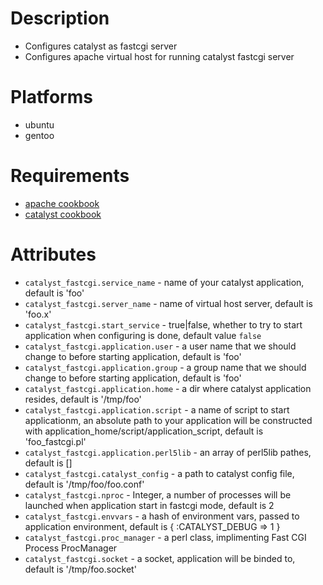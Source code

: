 # Description
- Configures catalyst as fastcgi server 
- Configures apache virtual host for running catalyst fastcgi server

# Platforms
- ubuntu
- gentoo

# Requirements
- [apache cookbook](https://github.com/melezhik/cookbooks/tree/master/catalyst)
- [catalyst cookbook](https://github.com/melezhik/cookbooks/tree/master/catalyst)


# Attributes
* `catalyst_fastcgi.service_name` - name of your catalyst application, default is 'foo'
* `catalyst_fastcgi.server_name` - name of virtual host server, default is 'foo.x'
* `catalyst_fastcgi.start_service` - true|false, whether to try to start application when configuring is done, default value `false`
* `catalyst_fastcgi.application.user` - a user name that we should change to before starting application, default is 'foo'
* `catalyst_fastcgi.application.group` - a group name that we should change to before starting application, default is 'foo'
* `catalyst_fastcgi.application.home` - a dir where catalyst application resides, default is '/tmp/foo'
* `catalyst_fastcgi.application.script` - a name of script to start applicationm, an absolute path to your application  will be constructed with application_home/script/application_script, default is 'foo_fastcgi.pl'
* `catalyst_fastcgi.application.perl5lib` - an array of perl5lib pathes, default is []
* `catalyst_fastcgi.catalyst_config` - a path to catalyst config file, default is '/tmp/foo/foo.conf'
* `catalyst_fastcgi.nproc` - Integer, a number of processes will be launched when application start in fastcgi mode, default is 2
* `catalyst_fastcgi.envvars` - a hash of environment vars, passed to application environment, default is { :CATALYST_DEBUG => 1 }
* `catalyst_fastcgi.proc_manager` - a perl class, implimenting Fast CGI Process ProcManager
* `catalyst_fastcgi.socket` - a socket, application will be binded to, default is '/tmp/foo.socket'


